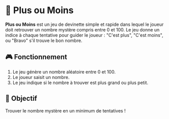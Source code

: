 # 🔢 Plus ou Moins

**Plus ou Moins** est un jeu de devinette simple et rapide dans lequel le joueur doit retrouver un nombre mystère compris entre 0 et 100. Le jeu donne un indice à chaque tentative pour guider le joueur : "C'est plus", "C'est moins", ou "Bravo" s'il trouve le bon nombre.

## 🎮 Fonctionnement

1. Le jeu génère un nombre aléatoire entre 0 et 100.
2. Le joueur saisit un nombre.
3. Le jeu indique si le nombre à trouver est plus grand ou plus petit.

## 🧠 Objectif

Trouver le nombre mystère en un minimum de tentatives !

